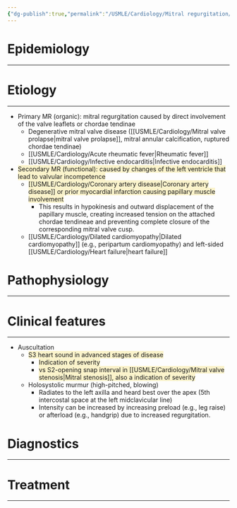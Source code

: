 ```yaml
---
{"dg-publish":true,"permalink":"/USMLE/Cardiology/Mitral regurgitation/"}
---
```


# Epidemiology
---


# Etiology
---
- Primary MR (organic): mitral regurgitation caused by direct involvement of the valve leaflets or chordae tendinae 
	- Degenerative mitral valve disease ([[USMLE/Cardiology/Mitral valve prolapse\|mitral valve prolapse]], mitral annular calcification, ruptured chordae tendinae)
	- [[USMLE/Cardiology/Acute rheumatic fever\|Rheumatic fever]]
	- [[USMLE/Cardiology/Infective endocarditis\|Infective endocarditis]]
- <span style="background:rgba(240, 200, 0, 0.2)">Secondary MR (functional): caused by changes of the left ventricle that lead to valvular incompetence</span>
	- <span style="background:rgba(240, 200, 0, 0.2)">[[USMLE/Cardiology/Coronary artery disease\|Coronary artery disease]] or prior myocardial infarction causing papillary muscle involvement </span>
		- This results in hypokinesis and outward displacement of the papillary muscle, creating increased tension on the attached chordae tendineae and preventing complete closure of the corresponding mitral valve cusp.
	- [[USMLE/Cardiology/Dilated cardiomyopathy\|Dilated cardiomyopathy]] (e.g., peripartum cardiomyopathy) and left-sided [[USMLE/Cardiology/Heart failure\|heart failure]]

# Pathophysiology
---


# Clinical features
---
- Auscultation
	- <span style="background:rgba(240, 200, 0, 0.2)">S3 heart sound in advanced stages of disease</span>
		- <span style="background:rgba(240, 200, 0, 0.2)">Indication of severity</span>
		- <span style="background:rgba(240, 200, 0, 0.2)">vs S2-opening snap interval in [[USMLE/Cardiology/Mitral valve stenosis\|Mitral stenosis]], also a indication of severity</span>
	- Holosystolic murmur (high-pitched, blowing) 
		- Radiates to the left axilla and heard best over the apex (5th intercostal space at the left midclavicular line) 
		- Intensity can be increased by increasing preload (e.g., leg raise) or afterload (e.g., handgrip) due to increased regurgitation.

# Diagnostics
---


# Treatment
---

